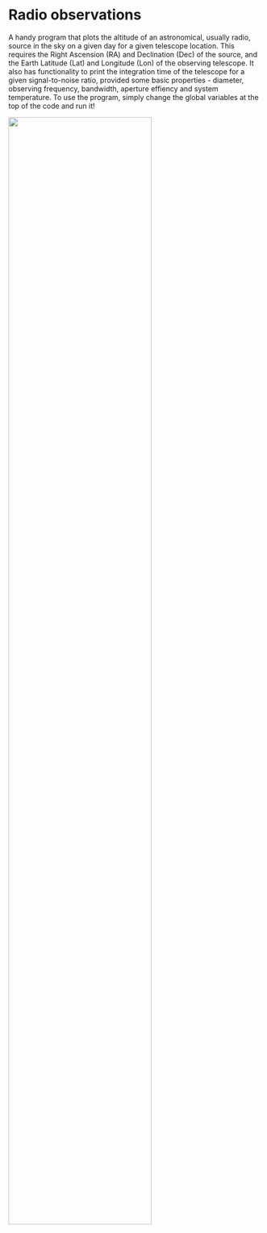 # Radio observations

A handy program that plots the altitude of an astronomical, usually radio, source in the sky on a given day for a given telescope location. This requires the Right Ascension (RA) and Declination (Dec) of the source, and the Earth Latitude (Lat) and Longitude (Lon) of the observing telescope. It also has functionality to print the integration time of the telescope for a given signal-to-noise ratio, provided some basic properties - diameter, observing frequency, bandwidth, aperture effiency and system temperature. To use the program, simply change the global variables at the top of the code and run it!

<img src="https://user-images.githubusercontent.com/68048517/151712284-140e7e9f-3c63-43b5-8586-1e1572676b38.png" width="75%" height="75%">

